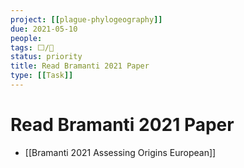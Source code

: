```yaml
---
project: [[plague-phylogeography]]
due: 2021-05-10
people:
tags: ⬜/🧨 
status: priority
title: Read Bramanti 2021 Paper
type: [[Task]]
---
```


# Read Bramanti 2021 Paper

- [[Bramanti 2021 Assessing Origins European]]